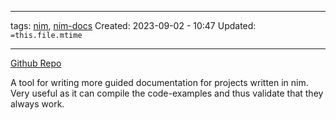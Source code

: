 ___
tags: [nim](nim.md), [nim-docs](nim-docs.md)
Created: 2023-09-02 - 10:47
Updated: `=this.file.mtime`
___
[Github Repo](https://github.com/pietroppeter/nimibook)

A tool for writing more guided documentation for projects written in nim.
Very useful as it can compile the code-examples and thus validate that they always work.
